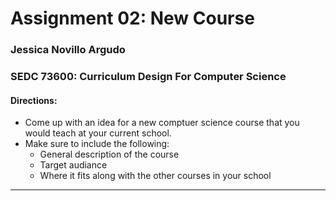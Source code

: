 # Assignment 02: New Course

### Jessica Novillo Argudo

### SEDC 73600: Curriculum Design For Computer Science

#### Directions:
* Come up with an idea for a new comptuer science course that you would teach at your current school.
* Make sure to include the following:
  * General description of the course
  * Target audiance
  * Where it fits along with the other courses in your school
___
